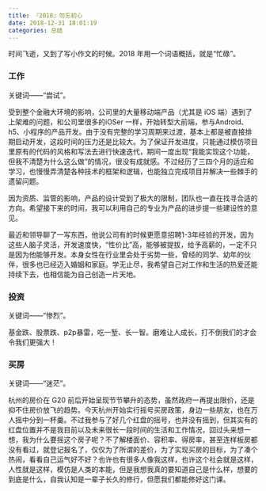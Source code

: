 ```yaml
---
title: 『2018』勿忘初心
date: 2018-12-31 18:01:19
categories: 总结
---
```


时间飞逝，又到了写小作文的时候。2018 年用一个词语概括，就是“忙碌”。

### 工作

关键词——“尝试”。

受到整个金融大环境的影响，公司里的大量移动端产品（尤其是 iOS 端）遇到了上架难的问题，和公司里很多的iOSer 一样，开始转型大前端，参与Android、h5、小程序的产品开发。由于没有完整的学习周期来过渡，基本上都是被直接排期启动开发，这段时间的压力还是比较大。为了保证开发进度，只能通过模仿项目里原有的代码的风格和写法去进行快速迭代，期间一度出现“我能实现这个功能，但我不清楚为什么这么做”的情况，很没有成就感。不过经历了三四个月的适应和学习，也慢慢弄清楚各种技术的框架和逻辑，也能独立完成项目并解决一些棘手的遗留问题。

<!--more-->

因为资质、监管的影响，产品的设计受到了极大的限制，团队也一直在找寻合适的方向。希望接下来的时间，我可以利用自己的专业为产品的进步提一些建设性的意见。

最近和领导聊了一写东西，他说公司有的时候更愿意招聘1-3年经验的开发，因为这些人脑子灵活，开发速度快，“性价比”高，能够被提拔，给予高薪的，一定不只是因为他能够开发。本身女性在行业里会处于劣势一些，曾经的同学、幼年的伙伴，很多也已经迈入婚姻和家庭。学无止尽，我希望自己对工作和生活的热爱还能持续下去，也相信能为自己创造一片天地。

### 投资

关键词——“惨烈”。

基金跌、股票跌、p2p暴雷，吃一堑、长一智。磨难让人成长，打不倒我们的才会令我们更强大！

### 买房

关键词——“迷茫”。

杭州的房价在 G20 前后开始呈现节节攀升的态势，虽然政府一再提出限价，还是抑不住房价放飞的趋势。今天杭州开始实行摇号买房政策，身边一些朋友，也在万人摇中分到一杯羹。不过我参与了好几个红盘的摇号，也并没有摇到，但其实有的红盘位置并不是我目前以及未来很长一段时间的生活和工作情况，回过头来想一想，我为什么要摇这个房子呢？不了解楼面价、容积率、得房率，甚至连样板房都没有看过，就登记报名了，仅仅为了所谓的差价，为了实现买房的目标，为了凑个热闹，看看自己运气好不好？也许也有很多人像我这样，也许这个社会就是这样，人性就是这样，模仿是人类的本能，但是我想我真的要知道自己是什么样，想要的到底是什么，自我认知是一辈子长久的修行，但愿我们都能修好这门课。